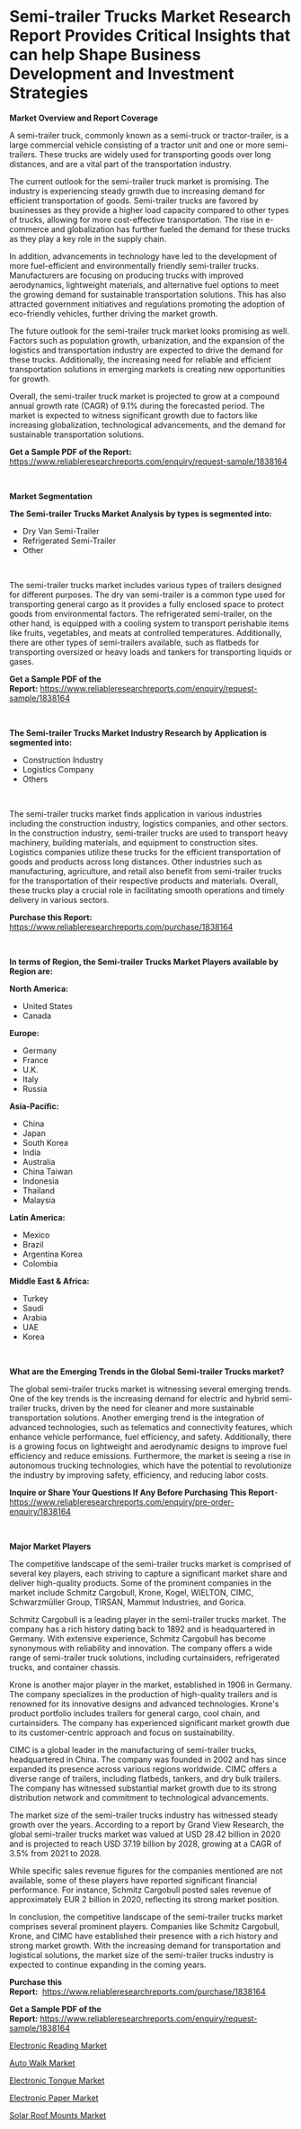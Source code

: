 <p><h1>Semi-trailer Trucks Market Research Report Provides Critical Insights that can help Shape Business Development and Investment Strategies</h1></p><p><strong>Market Overview and Report Coverage</strong></p>
<p><p>A semi-trailer truck, commonly known as a semi-truck or tractor-trailer, is a large commercial vehicle consisting of a tractor unit and one or more semi-trailers. These trucks are widely used for transporting goods over long distances, and are a vital part of the transportation industry.</p><p>The current outlook for the semi-trailer truck market is promising. The industry is experiencing steady growth due to increasing demand for efficient transportation of goods. Semi-trailer trucks are favored by businesses as they provide a higher load capacity compared to other types of trucks, allowing for more cost-effective transportation. The rise in e-commerce and globalization has further fueled the demand for these trucks as they play a key role in the supply chain.</p><p>In addition, advancements in technology have led to the development of more fuel-efficient and environmentally friendly semi-trailer trucks. Manufacturers are focusing on producing trucks with improved aerodynamics, lightweight materials, and alternative fuel options to meet the growing demand for sustainable transportation solutions. This has also attracted government initiatives and regulations promoting the adoption of eco-friendly vehicles, further driving the market growth.</p><p>The future outlook for the semi-trailer truck market looks promising as well. Factors such as population growth, urbanization, and the expansion of the logistics and transportation industry are expected to drive the demand for these trucks. Additionally, the increasing need for reliable and efficient transportation solutions in emerging markets is creating new opportunities for growth.</p><p>Overall, the semi-trailer truck market is projected to grow at a compound annual growth rate (CAGR) of 9.1% during the forecasted period. The market is expected to witness significant growth due to factors like increasing globalization, technological advancements, and the demand for sustainable transportation solutions.</p></p>
<p><strong>Get a Sample PDF of the Report:</strong> <a href="https://www.reliableresearchreports.com/enquiry/request-sample/1838164">https://www.reliableresearchreports.com/enquiry/request-sample/1838164</a></p>
<p>&nbsp;</p>
<p><strong>Market Segmentation</strong></p>
<p><strong>The Semi-trailer Trucks Market Analysis by types is segmented into:</strong></p>
<p><ul><li>Dry Van Semi-Trailer</li><li>Refrigerated Semi-Trailer</li><li>Other</li></ul></p>
<p>&nbsp;</p>
<p><p>The semi-trailer trucks market includes various types of trailers designed for different purposes. The dry van semi-trailer is a common type used for transporting general cargo as it provides a fully enclosed space to protect goods from environmental factors. The refrigerated semi-trailer, on the other hand, is equipped with a cooling system to transport perishable items like fruits, vegetables, and meats at controlled temperatures. Additionally, there are other types of semi-trailers available, such as flatbeds for transporting oversized or heavy loads and tankers for transporting liquids or gases.</p></p>
<p><strong>Get a Sample PDF of the Report:</strong>&nbsp;<a href="https://www.reliableresearchreports.com/enquiry/request-sample/1838164">https://www.reliableresearchreports.com/enquiry/request-sample/1838164</a></p>
<p>&nbsp;</p>
<p><strong>The Semi-trailer Trucks Market Industry Research by Application is segmented into:</strong></p>
<p><ul><li>Construction Industry</li><li>Logistics Company</li><li>Others</li></ul></p>
<p>&nbsp;</p>
<p><p>The semi-trailer trucks market finds application in various industries including the construction industry, logistics companies, and other sectors. In the construction industry, semi-trailer trucks are used to transport heavy machinery, building materials, and equipment to construction sites. Logistics companies utilize these trucks for the efficient transportation of goods and products across long distances. Other industries such as manufacturing, agriculture, and retail also benefit from semi-trailer trucks for the transportation of their respective products and materials. Overall, these trucks play a crucial role in facilitating smooth operations and timely delivery in various sectors.</p></p>
<p><strong>Purchase this Report:</strong>&nbsp; <a href="https://www.reliableresearchreports.com/purchase/1838164">https://www.reliableresearchreports.com/purchase/1838164</a></p>
<p>&nbsp;</p>
<p><strong>In terms of Region, the Semi-trailer Trucks Market Players available by Region are:</strong></p>
<p>
    <p> <strong> North America: </strong>
        <ul>
            <li>United States</li>
            <li>Canada</li>
        </ul>
        </p> 
    <p> <strong> Europe: </strong>
        <ul>
            <li>Germany</li>
            <li>France</li>
            <li>U.K.</li>
            <li>Italy</li>
            <li>Russia</li>
        </ul>
        </p> 
    <p> <strong> Asia-Pacific: </strong>
        <ul>
            <li>China</li>
            <li>Japan</li>
            <li>South Korea</li>
            <li>India</li>
            <li>Australia</li>
            <li>China Taiwan</li>
            <li>Indonesia</li>
            <li>Thailand</li>
            <li>Malaysia</li>
        </ul>
        </p> 
    <p> <strong> Latin America: </strong>
        <ul>
            <li>Mexico</li>
            <li>Brazil</li>
            <li>Argentina Korea</li>
            <li>Colombia</li>
        </ul>
        </p> 
    <p> <strong> Middle East & Africa: </strong>
        <ul>
            <li>Turkey</li>
            <li>Saudi</li>
            <li>Arabia</li>
            <li>UAE</li>
            <li>Korea</li>
        </ul>
    </p>
    </p>
<p>&nbsp;</p>
<p><strong>What are the Emerging Trends in the Global Semi-trailer Trucks market?</strong></p>
<p><p>The global semi-trailer trucks market is witnessing several emerging trends. One of the key trends is the increasing demand for electric and hybrid semi-trailer trucks, driven by the need for cleaner and more sustainable transportation solutions. Another emerging trend is the integration of advanced technologies, such as telematics and connectivity features, which enhance vehicle performance, fuel efficiency, and safety. Additionally, there is a growing focus on lightweight and aerodynamic designs to improve fuel efficiency and reduce emissions. Furthermore, the market is seeing a rise in autonomous trucking technologies, which have the potential to revolutionize the industry by improving safety, efficiency, and reducing labor costs.</p></p>
<p><strong>Inquire or Share Your Questions If Any Before Purchasing This Report</strong>- <a href="https://www.reliableresearchreports.com/enquiry/pre-order-enquiry/1838164">https://www.reliableresearchreports.com/enquiry/pre-order-enquiry/1838164</a></p>
<p>&nbsp;</p>
<p><strong>Major Market Players</strong></p>
<p><p>The competitive landscape of the semi-trailer trucks market is comprised of several key players, each striving to capture a significant market share and deliver high-quality products. Some of the prominent companies in the market include Schmitz Cargobull, Krone, Kogel, WIELTON, CIMC, Schwarzmüller Group, TIRSAN, Mammut Industries, and Gorica. </p><p>Schmitz Cargobull is a leading player in the semi-trailer trucks market. The company has a rich history dating back to 1892 and is headquartered in Germany. With extensive experience, Schmitz Cargobull has become synonymous with reliability and innovation. The company offers a wide range of semi-trailer truck solutions, including curtainsiders, refrigerated trucks, and container chassis. </p><p>Krone is another major player in the market, established in 1906 in Germany. The company specializes in the production of high-quality trailers and is renowned for its innovative designs and advanced technologies. Krone's product portfolio includes trailers for general cargo, cool chain, and curtainsiders. The company has experienced significant market growth due to its customer-centric approach and focus on sustainability.</p><p>CIMC is a global leader in the manufacturing of semi-trailer trucks, headquartered in China. The company was founded in 2002 and has since expanded its presence across various regions worldwide. CIMC offers a diverse range of trailers, including flatbeds, tankers, and dry bulk trailers. The company has witnessed substantial market growth due to its strong distribution network and commitment to technological advancements.</p><p>The market size of the semi-trailer trucks industry has witnessed steady growth over the years. According to a report by Grand View Research, the global semi-trailer trucks market was valued at USD 28.42 billion in 2020 and is projected to reach USD 37.19 billion by 2028, growing at a CAGR of 3.5% from 2021 to 2028.</p><p>While specific sales revenue figures for the companies mentioned are not available, some of these players have reported significant financial performance. For instance, Schmitz Cargobull posted sales revenue of approximately EUR 2 billion in 2020, reflecting its strong market position.</p><p>In conclusion, the competitive landscape of the semi-trailer trucks market comprises several prominent players. Companies like Schmitz Cargobull, Krone, and CIMC have established their presence with a rich history and strong market growth. With the increasing demand for transportation and logistical solutions, the market size of the semi-trailer trucks industry is expected to continue expanding in the coming years.</p></p>
<p><strong>Purchase this Report:</strong>&nbsp;&nbsp;<a href="https://www.reliableresearchreports.com/purchase/1838164">https://www.reliableresearchreports.com/purchase/1838164</a></p>
<p></p>
<p><strong>Get a Sample PDF of the Report:</strong>&nbsp;<a href="https://www.reliableresearchreports.com/enquiry/request-sample/1838164">https://www.reliableresearchreports.com/enquiry/request-sample/1838164</a></p>
<p><p><a href="https://medium.com/@patriciaday39/electronic-reading-market-insight-market-trends-growth-forecasted-from-2023-to-2030-c2468843db4e">Electronic Reading Market</a></p><p><a href="https://www.linkedin.com/pulse/auto-walk-market-size-share-amp-trends-analysis-report-lyx5e/">Auto Walk Market</a></p><p><a href="https://www.linkedin.com/pulse/electronic-tongue-market-challenges-opportunities-growth-drivers-glfce/">Electronic Tongue Market</a></p><p><a href="https://medium.com/@angelageorge32/electronic-paper-market-the-key-to-successful-business-strategy-forecast-till-2030-fa6f2a37ebe7">Electronic Paper Market</a></p><p><a href="https://www.linkedin.com/pulse/solar-roof-mounts-market-share-amp-new-trends-analysis-report-smwde/">Solar Roof Mounts Market</a></p></p>